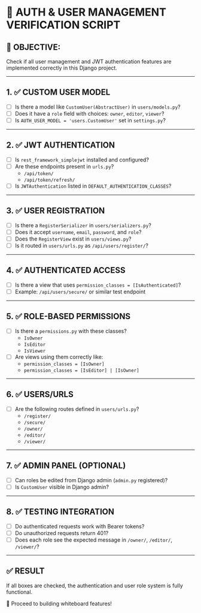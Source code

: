 # 🔐 AUTH & USER MANAGEMENT VERIFICATION SCRIPT

## 🎯 OBJECTIVE:
Check if all user management and JWT authentication features are implemented correctly in this Django project.

---

## 1. ✅ CUSTOM USER MODEL

- [ ] Is there a model like `CustomUser(AbstractUser)` in `users/models.py`?
- [ ] Does it have a `role` field with choices: `owner`, `editor`, `viewer`?
- [ ] Is `AUTH_USER_MODEL = 'users.CustomUser'` set in `settings.py`?

---

## 2. ✅ JWT AUTHENTICATION

- [ ] Is `rest_framework_simplejwt` installed and configured?
- [ ] Are these endpoints present in `urls.py`?
  - `/api/token/`
  - `/api/token/refresh/`
- [ ] Is `JWTAuthentication` listed in `DEFAULT_AUTHENTICATION_CLASSES`?

---

## 3. ✅ USER REGISTRATION

- [ ] Is there a `RegisterSerializer` in `users/serializers.py`?
- [ ] Does it accept `username`, `email`, `password`, and `role`?
- [ ] Does the `RegisterView` exist in `users/views.py`?
- [ ] Is it routed in `users/urls.py` as `/api/users/register/`?

---

## 4. ✅ AUTHENTICATED ACCESS

- [ ] Is there a view that uses `permission_classes = [IsAuthenticated]`?
- [ ] Example: `/api/users/secure/` or similar test endpoint

---

## 5. ✅ ROLE-BASED PERMISSIONS

- [ ] Is there a `permissions.py` with these classes?
  - `IsOwner`
  - `IsEditor`
  - `IsViewer`
- [ ] Are views using them correctly like:
  - `permission_classes = [IsOwner]`
  - `permission_classes = [IsEditor] | [IsOwner]`

---

## 6. ✅ USERS/URLS

- [ ] Are the following routes defined in `users/urls.py`?
  - `/register/`
  - `/secure/`
  - `/owner/`
  - `/editor/`
  - `/viewer/`

---

## 7. ✅ ADMIN PANEL (OPTIONAL)

- [ ] Can roles be edited from Django admin (`admin.py` registered)?
- [ ] Is `CustomUser` visible in Django admin?

---

## 8. ✅ TESTING INTEGRATION

- [ ] Do authenticated requests work with Bearer tokens?
- [ ] Do unauthorized requests return 401?
- [ ] Does each role see the expected message in `/owner/`, `/editor/`, `/viewer/`?

---

## ✅ RESULT

If all boxes are checked, the authentication and user role system is fully functional.

🎉 Proceed to building whiteboard features!
